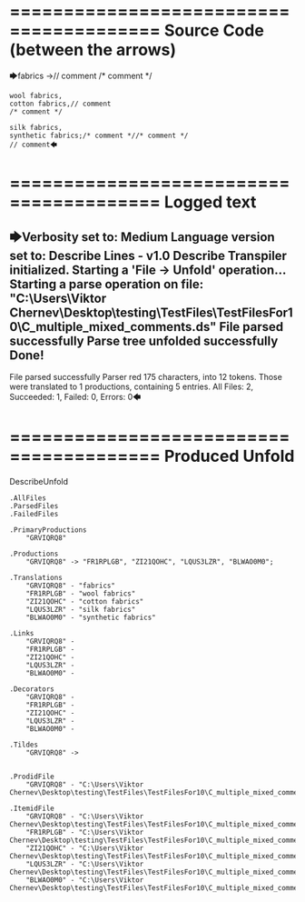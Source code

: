 ========================================
Source Code (between the arrows)
========================================

🡆fabrics ->// comment
/* comment */

	wool fabrics,
	cotton fabrics,// comment
	/* comment */

	silk fabrics,
	synthetic fabrics;/* comment *//* comment */
	// comment🡄

========================================
Logged text
========================================

🡆Verbosity set to: Medium
Language version set to: Describe Lines - v1.0
Describe Transpiler initialized.
Starting a 'File -> Unfold' operation...
Starting a parse operation on file: "C:\Users\Viktor Chernev\Desktop\testing\TestFiles\TestFilesFor10\C_multiple_mixed_comments.ds"
File parsed successfully
Parse tree unfolded successfully
Done!
------------------------
File parsed successfully
Parser red 175 characters, into 12 tokens.
Those were translated to 1 productions, containing 5 entries.
All Files: 2, Succeeded: 1, Failed: 0, Errors: 0🡄

========================================
Produced Unfold
========================================

DescribeUnfold

    .AllFiles
    .ParsedFiles
    .FailedFiles

    .PrimaryProductions
        "GRVIQRQ8" 

    .Productions
        "GRVIQRQ8" -> "FR1RPLGB", "ZI21QOHC", "LQUS3LZR", "BLWAO0M0";

    .Translations
        "GRVIQRQ8" - "fabrics"
        "FR1RPLGB" - "wool fabrics"
        "ZI21QOHC" - "cotton fabrics"
        "LQUS3LZR" - "silk fabrics"
        "BLWAO0M0" - "synthetic fabrics"

    .Links
        "GRVIQRQ8" - 
        "FR1RPLGB" - 
        "ZI21QOHC" - 
        "LQUS3LZR" - 
        "BLWAO0M0" - 

    .Decorators
        "GRVIQRQ8" - 
        "FR1RPLGB" - 
        "ZI21QOHC" - 
        "LQUS3LZR" - 
        "BLWAO0M0" - 

    .Tildes
        "GRVIQRQ8" -> 


    .ProdidFile
        "GRVIQRQ8" - "C:\Users\Viktor Chernev\Desktop\testing\TestFiles\TestFilesFor10\C_multiple_mixed_comments.ds"

    .ItemidFile
        "GRVIQRQ8" - "C:\Users\Viktor Chernev\Desktop\testing\TestFiles\TestFilesFor10\C_multiple_mixed_comments.ds"
        "FR1RPLGB" - "C:\Users\Viktor Chernev\Desktop\testing\TestFiles\TestFilesFor10\C_multiple_mixed_comments.ds"
        "ZI21QOHC" - "C:\Users\Viktor Chernev\Desktop\testing\TestFiles\TestFilesFor10\C_multiple_mixed_comments.ds"
        "LQUS3LZR" - "C:\Users\Viktor Chernev\Desktop\testing\TestFiles\TestFilesFor10\C_multiple_mixed_comments.ds"
        "BLWAO0M0" - "C:\Users\Viktor Chernev\Desktop\testing\TestFiles\TestFilesFor10\C_multiple_mixed_comments.ds"

